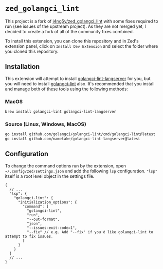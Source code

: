 # `zed_golangci_lint`

This project is a fork of [j4ng5y/zed_golangci_lint](https://github.com/j4ng5y/zed_golangci_lint)
with some fixes required to run (see issues of the upstream project). As they are not merged yet,
I decided to create a fork of all of the community fixes combined.

To install this extension, you can clone this repository and in Zed's extension panel, click
on `Install Dev Extension` and select the folder where you cloned this repository.

## Installation

This extension will attempt to install [golangci-lint-langserver](https://github.com/nametake/golangci-lint-langserver)
for you, but you will need to install [golangci-lint](https://github.com/golangci/golangci-lint) also. It's recommended
that you install and manage both of these tools using the following methods:

### MacOS

```bash
brew install golangci-lint golangci-lint-langserver
```

### Source (Linux, Windows, MacOS)

```bash
go install github.com/golangci/golangci-lint/cmd/golangci-lint@latest
go install github.com/nametake/golangci-lint-langserver@latest
```

## Configuration

To change the command options run by the extension, open `~/.config/zed/settings.json` and add the
following `lsp` configuration. `"lsp"` itself is a root level object in the settings file.

```jsonc
{
  // ...
  "lsp": {
    "golangci-lint": {
      "initialization_options": {
        "command": [
          "golangci-lint",
          "run",
          "--out-format",
          "json",
          "--issues-exit-code=1",
          "--fix" // e.g. Add "--fix" if you'd like golangci-lint to attempt to fix issues.
        ]
      }
    }
  }
  // ...
}
```
